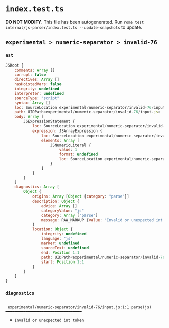 # `index.test.ts`

**DO NOT MODIFY**. This file has been autogenerated. Run `rome test internal/js-parser/index.test.ts --update-snapshots` to update.

## `experimental > numeric-separator > invalid-76`

### `ast`

```javascript
JSRoot {
	comments: Array []
	corrupt: false
	directives: Array []
	hasHoistedVars: false
	integrity: undefined
	interpreter: undefined
	sourceType: "script"
	syntax: Array []
	loc: SourceLocation experimental/numeric-separator/invalid-76/input.js 1:0-2:0
	path: UIDPath<experimental/numeric-separator/invalid-76/input.js>
	body: Array [
		JSExpressionStatement {
			loc: SourceLocation experimental/numeric-separator/invalid-76/input.js 1:0-1:4
			expression: JSArrayExpression {
				loc: SourceLocation experimental/numeric-separator/invalid-76/input.js 1:0-1:4
				elements: Array [
					JSNumericLiteral {
						value: 1
						format: undefined
						loc: SourceLocation experimental/numeric-separator/invalid-76/input.js 1:1-1:3
					}
				]
			}
		}
	]
	diagnostics: Array [
		Object {
			origins: Array [Object {category: "parse"}]
			description: Object {
				advice: Array []
				categoryValue: "js"
				category: Array ["parse"]
				message: RAW_MARKUP {value: "Invalid or unexpected int token"}
			}
			location: Object {
				integrity: undefined
				language: "js"
				marker: undefined
				sourceText: undefined
				end: Position 1:1
				path: UIDPath<experimental/numeric-separator/invalid-76/input.js>
				start: Position 1:1
			}
		}
	]
}
```

### `diagnostics`

```

 experimental/numeric-separator/invalid-76/input.js:1:1 parse(js) ━━━━━━━━━━━━━━━━━━━━━━━━━━━━━━━━━━

  ✖ Invalid or unexpected int token


```
